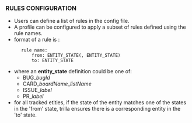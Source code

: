 ### RULES CONFIGURATION
* Users can define a list of rules in the config file.
* A profile can be configured to apply a subset of rules defined using the rule names.
* format of a rule is :
```
      rule name:
          from: ENTITY_STATE(, ENTITY_STATE)
          to: ENTITY_STATE
```
* where an **entity_state** definition could be one of:
  * BUG_*bugId*
  * CARD_*boardName*_*listName*
  * ISSUE_*label*
  * PR_*label*
* for all tracked etities, if the state of the entity matches one of the states in the 'from' state, trilla ensures there is a corresponding entity in the 'to' state.
